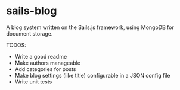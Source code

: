 # sails-blog
A blog system written on the Sails.js framework, using MongoDB for document storage.

TODOS:

* Write a good readme
* Make authors manageable
* Add categories for posts
* Make blog settings (like title) configurable in a JSON config file
* Write unit tests